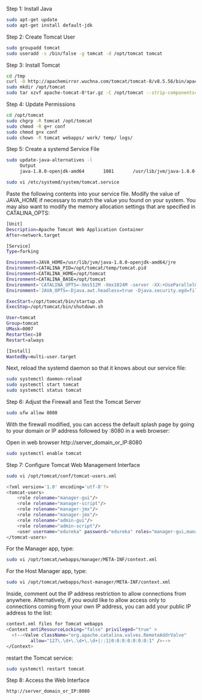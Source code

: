 Step 1: Install Java
```sh
sudo apt-get update
sudo apt-get install default-jdk
```
Step 2: Create Tomcat User
```sh
sudo groupadd tomcat
sudo useradd -s /bin/false -g tomcat -d /opt/tomcat tomcat
```
Step 3: Install Tomcat
```sh
cd /tmp
curl -O http://apachemirror.wuchna.com/tomcat/tomcat-8/v8.5.56/bin/apache-tomcat-8.5.56.tar.gz
sudo mkdir /opt/tomcat
sudo tar xzvf apache-tomcat-8*tar.gz -C /opt/tomcat --strip-components=1
```
Step 4: Update Permissions
```sh
cd /opt/tomcat
sudo chgrp -R tomcat /opt/tomcat
sudo chmod -R g+r conf
sudo chmod g+x conf
sudo chown -R tomcat webapps/ work/ temp/ logs/
```
Step 5: Create a systemd Service File
```sh
sudo update-java-alternatives -l
     Output
     java-1.8.0-openjdk-amd64       1081       /usr/lib/jvm/java-1.8.0-openjdk-amd64

sudo vi /etc/systemd/system/tomcat.service
```
Paste the following contents into your service file. Modify the value of JAVA_HOME if necessary to match the value you found on your system. You may also want to modify the memory allocation settings that are specified in CATALINA_OPTS:
```sh
[Unit]
Description=Apache Tomcat Web Application Container
After=network.target

[Service]
Type=forking

Environment=JAVA_HOME=/usr/lib/jvm/java-1.8.0-openjdk-amd64/jre
Environment=CATALINA_PID=/opt/tomcat/temp/tomcat.pid
Environment=CATALINA_HOME=/opt/tomcat
Environment=CATALINA_BASE=/opt/tomcat
Environment='CATALINA_OPTS=-Xms512M -Xmx1024M -server -XX:+UseParallelGC'
Environment='JAVA_OPTS=-Djava.awt.headless=true -Djava.security.egd=file:/dev/./urandom'

ExecStart=/opt/tomcat/bin/startup.sh
ExecStop=/opt/tomcat/bin/shutdown.sh

User=tomcat
Group=tomcat
UMask=0007
RestartSec=10
Restart=always

[Install]
WantedBy=multi-user.target
```
Next, reload the systemd daemon so that it knows about our service file:
```sh
sudo systemctl daemon-reload
sudo systemctl start tomcat
sudo systemctl status tomcat
```
Step 6: Adjust the Firewall and Test the Tomcat Server
```sh
sudo ufw allow 8080
```
With the firewall modified, you can access the default splash page by going to your domain or IP address followed by :8080 in a web browser:

Open in web browser
http://server_domain_or_IP:8080
```sh
sudo systemctl enable tomcat
```
Step 7: Configure Tomcat Web Management Interface
```sh
sudo vi /opt/tomcat/conf/tomcat-users.xml
```
```sh
<?xml version='1.0' encoding='utf-8'?>
<tomcat-users>
    <role rolename="manager-gui"/>
    <role rolename="manager-script"/>
    <role rolename="manager-jmx"/>
    <role rolename="manager-jmx"/>
    <role rolename="admin-gui"/>
    <role rolename="admin-script"/>
    <user username="edureka" password="edureka" roles="manager-gui,manager-script,manager-jmx,manager-status,admin-gui,admin-script"/>
</tomcat-users>
```
For the Manager app, type:
```sh
sudo vi /opt/tomcat/webapps/manager/META-INF/context.xml
```
For the Host Manager app, type:
```sh
sudo vi /opt/tomcat/webapps/host-manager/META-INF/context.xml
```
Inside, comment out the IP address restriction to allow connections from anywhere. Alternatively, if you would like to allow access only to connections coming from your own IP address, you can add your public IP address to the list:
```sh
context.xml files for Tomcat webapps
<Context antiResourceLocking="false" privileged="true" >
  <!--<Valve className="org.apache.catalina.valves.RemoteAddrValve"
         allow="127\.\d+\.\d+\.\d+|::1|0:0:0:0:0:0:0:1" />-->
</Context>
```
restart the Tomcat service:
```sh
sudo systemctl restart tomcat
```
Step 8: Access the Web Interface
```sh
http://server_domain_or_IP:8080
```
